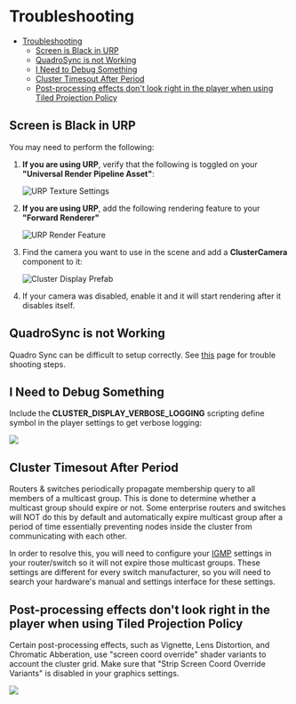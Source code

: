 # Troubleshooting
- [Troubleshooting](#troubleshooting)
  - [Screen is Black in URP](#screen-is-black-in-urp)
  - [QuadroSync is not Working](#quadrosync-is-not-working)
  - [I Need to Debug Something](#i-need-to-debug-something)
  - [Cluster Timesout After Period](#cluster-timesout-after-period)
  - [Post-processing effects don't look right in the player when using Tiled Projection Policy](#post-processing-effects-dont-look-right-in-the-player-when-using-tiled-projection-policy)

## Screen is Black in URP
You may need to perform the following:
1. **If you are using URP**, verify that the following is toggled on your **"Universal Render Pipeline Asset"**:

    ![URP Texture Settings](images/urp-texture-setting.png)

2. **If you are using URP**, add the following rendering feature to your **"Forward Renderer"**

    ![URP Render Feature](images/urp-render-feature.png)

3. Find the camera you want to use in the scene and add a **ClusterCamera** component to it:

    ![Cluster Display Prefab](images/cluster-camera.png)

4. If your camera was disabled, enable it and it will start rendering after it disables itself.

## QuadroSync is not Working
Quadro Sync can be difficult to setup correctly. See [this](quadro-sync.md) page for trouble shooting steps.

## I Need to Debug Something
Include the **CLUSTER_DISPLAY_VERBOSE_LOGGING** scripting define symbol in the player settings to get verbose logging:

![](images/verbose-logging.png)

## Cluster Timesout After Period 
Routers & switches periodically propagate membership query to all members of a multicast group. This is done to determine whether a multicast group should expire or not. Some enterprise routers and switches will NOT do this by default and automatically expire multicast group after a period of time essentially preventing nodes inside the cluster from communicating with each other.

In order to resolve this, you will need to configure your [IGMP](https://en.wikipedia.org/wiki/Internet_Group_Management_Protocol) settings in your router/switch so it will not expire those multicast groups. These settings are different for every switch manufacturer, so you will need to search your hardware's manual and settings interface for these settings.

## Post-processing effects don't look right in the player when using Tiled Projection Policy

Certain post-processing effects, such as Vignette, Lens Distortion, and Chromatic Abberation, use
"screen coord override" shader variants to account the cluster grid. Make sure that "Strip Screen Coord Override
Variants" is disabled in your graphics settings.

![](images/shader-stripping.png)